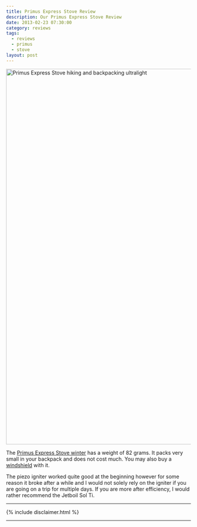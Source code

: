 ```yaml
---
title: Primus Express Stove Review
description: Our Primus Express Stove Review
date: 2013-02-23 07:30:00
category: reviews
tags:
  - reviews
  - primus
  - stove
layout: post
---
```

<a href="https://www.flickr.com/photos/90204224@N07/8372540157" title="Primus Express Stove"><img src="https://farm9.staticflickr.com/8329/8372540157_94d5f4fca6_b.jpg" width="683" height="1024" alt="Primus Express Stove hiking and backpacking ultralight"></a>

<!--more-->

The <a href="http://www.primus.eu/Templates/Pages/3_cols_white_middle.aspx?SectionId=5888" target="_blank">Primus Express Stove winter</a> has a weight of 82 grams. It packs very small in your backpack and does not cost much. You may also buy a <a href="http://www.primus.eu/Templates/Pages/Product.aspx?ItemId=87476" target="_blank">windshield</a> with it.

The piezo igniter worked quite good at the beginning however for some reason it broke after a while and I would not solely rely on the igniter if you are going on a trip for multiple days. If you are more after efficiency, I would rather recommend the Jetboil Sol Ti.

---

{% include disclaimer.html %}

---
